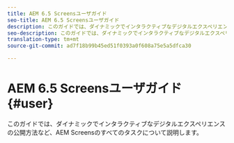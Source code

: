 ```yaml
---
title: AEM 6.5 Screensユーザガイド
seo-title: AEM 6.5 Screensユーザガイド
description: このガイドでは、ダイナミックでインタラクティブなデジタルエクスペリエンスの公開方法など、AEM Screensのすべてのタスクについて説明します。
seo-description: このガイドでは、ダイナミックでインタラクティブなデジタルエクスペリエンスの公開方法など、AEM Screensのすべてのタスクについて説明します。
translation-type: tm+mt
source-git-commit: ad7f18b99b45ed51f0393a0f608a75e5a5dfca30

---
```



# AEM 6.5 Screensユーザガイド {#user}

このガイドでは、ダイナミックでインタラクティブなデジタルエクスペリエンスの公開方法など、AEM Screensのすべてのタスクについて説明します。

